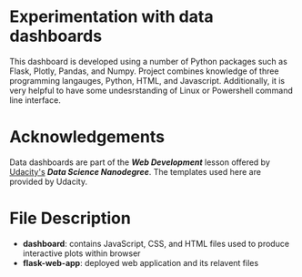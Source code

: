 # Experimentation with data dashboards
This dashboard is developed using a number of Python packages such as Flask, Plotly, Pandas, and Numpy. Project combines knowledge of three programming langauges, Python, HTML, and Javascript. Additionally, it is very helpful to have some undesrstanding of Linux or Powershell command line interface. 

# Acknowledgements
Data dashboards are part of the ***Web Development*** lesson offered by [Udacity's](https://www.udacity.com/) ***Data Science Nanodegree***. The templates used here are provided by Udacity.

# File Description
 - **dashboard**: contains JavaScript, CSS, and HTML files used to produce interactive plots within browser
 - **flask-web-app**: deployed web application and its relavent files
